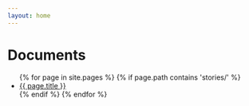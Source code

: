 ```yaml
---
layout: home
---
```

# Documents
<ul>
  {% for page in site.pages %}
    {% if page.path contains 'stories/' %}
      <li>
        <a href="{{ page.url | relative_url }}">{{ page.title }}</a>
      </li>
    {% endif %}
  {% endfor %}
</ul>

